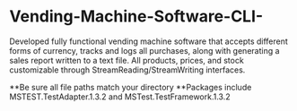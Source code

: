 # Vending-Machine-Software-CLI-
Developed fully functional vending machine software that accepts different forms of currency, tracks and logs all purchases, along with generating a sales report written to a text file. All products, prices, and stock customizable through StreamReading/StreamWriting interfaces.

**Be sure all file paths match your directory
**Packages include MSTEST.TestAdapter.1.3.2 and MSTest.TestFramework.1.3.2
